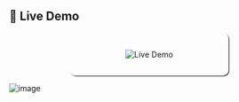 ## 🔗 Live Demo

<p align="center">
  <a href="https://apurakshit2001.github.io/ToggleWithParallax/" style="text-decoration:none;">
    <img src="https://img.shields.io/badge/Visit-Live%20Demo-brightgreen?style=for-the-badge" alt="Live Demo" style="padding:30px 100px; border-radius: 10px; box-shadow: 1px 1px 1px black;">
  </a>
</p>

![image](https://github.com/apurakshit2001/Toggle/assets/128841242/526f598c-197d-470e-b5b4-2c78f1c6954b)

